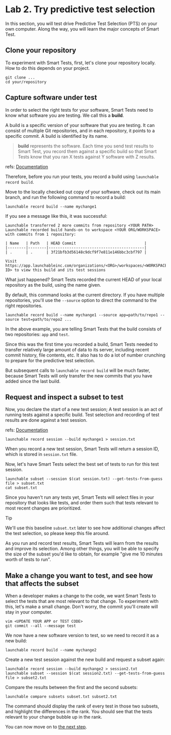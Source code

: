 # Lab 2. Try predictive test selection

In this section, you will test drive Predictive Test Selection (PTS) on your own computer.
Along the way, you will learn the major concepts of Smart Test.

## Clone your repository
To experiment with Smart Tests, first, let's clone your repository locally.
How to do this depends on your project.

```
git clone ...
cd your/repository
```

## Capture software under test

In order to select the right tests for your software, Smart Tests need to know what software you are testing. We call this a **build**.

A build is a specific version of your software that you are testing. It can consist of multiple Git repositories, and in each repository, it points to a specific commit. A build is identified by its name.

> **build** represents the software. Each time you send test results to Smart Test, you record them against a specific build so that Smart Tests know that you ran X tests against Y software with Z results.

refs: [Documentation](https://www.launchableinc.com/docs/concepts/build/)

Therefore, before you run your tests, you record a build using `launchable record build`.

Move to the locally checked out copy of your software, check out its main branch,
and run the following command to record a build:
```
launchable record build --name mychange1
```
If you see a message like this, it was successful:

```
Launchable transferred 2 more commits from repository <YOUR PATH>
Launchable recorded build hands-on to workspace <YOUR ORG/WORKSPACE> with commits from 1 repository:

| Name   | Path   | HEAD Commit                              |
|--------|--------|------------------------------------------|
| .      | .      | 3f21bfb3d56148c9dcf9f7e811e146bbc3cbf797 |

Visit https://app.launchableinc.com/organizations/<ORG>/workspaces/<WORKSPACE>/data/builds/<BUILD ID> to view this build and its test sessions
```

What just happened? Smart Tests recorded the current HEAD of your local repository as the build,
using the name given.

By default, this command looks at the current directory.
If you have multiple repositories, you'll use the `--source` option to direct the command to the right repositories.

```
launchable record build --name mychange1 --source app=path/to/repo1 --source test=path/to/repo2 ...
```

In the above example, you are telling Smart Tests that the build consists of two repositories: `app` and `test`.



Since this was the first time you recorded a build, Smart Tests needed to transfer relatively
large amount of data to its server, including recent commit history, file contents, etc. It
also has to do a lot of number crunching to prepare for the predictive test selection.

But subsequent calls to `launchable record build` will be much faster, because Smart Tests will only transfer the new commits that you have added since the last build.

## Request and inspect a subset to test
Now, you declare the start of a new test session; A test session is an act of running tests against a specific build. Test selection and recording of test results are done against a test session.

 refs: [Documentation](https://www.launchableinc.com/docs/concepts/test-session/)

 ```
 launchable record session --build mychange1 > session.txt
 ```

When you record a new test session, Smart Tests will return a session ID, which is stored in `session.txt` file.

Now, let's have Smart Tests select the best set of tests to run for this test session.

 ```
 launchable subset --session $(cat session.txt) --get-tests-from-guess file > subset.txt
 cat subset.txt
```

Since you haven't run any tests yet, Smart Tests will select files in your repository
that looks like tests, and order them such that tests relevant to most recent changes are prioritized.

> [!TIP]
> We'll use this baseline `subset.txt` later to see how additional changes affect the test selection,
> so please keep this file around.


As you run and record test results, Smart Tests will learn from the results and improve its selection.
Among other things, you will be able to specify the size of the subset you'd like to obtain, for example
"give me 10 minutes worth of tests to run".



## Make a change you want to test, and see how that affects the subset
When a developer makes a change to the code, we want Smart Tests to select the tests that
are most relevant to that change. To experiment with this, let's make a small change.
Don't worry, the commit you'll create will stay in your computer.

```
vim <UPDATE YOUR APP or TEST CODE>
git commit --all --message test
```

We now have a new software version to test, so we need to record it as a new build:

```
launchable record build --name mychange2
```

Create a new test session against the new build and request a subset again:

```
launchable record session --build mychange2 > session2.txt
launchable subset --session $(cat session2.txt) --get-tests-from-guess file > subset2.txt
```

Compare the results between the first and the second subsets:

```
launchable compare subsets subset.txt subset2.txt
```

The command should display the rank of every test in those two subsets, and highlight the differences in the rank.
You should see that the tests relevant to your change bubble up in the rank.


You can now move on to [the next step](HANDSON3.md).
